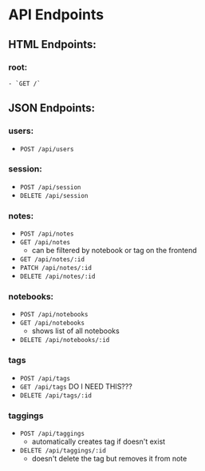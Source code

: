 # API Endpoints

## HTML Endpoints:

### root:
	- `GET /`

## JSON Endpoints:

### users:

- `POST /api/users`

### session:

- `POST /api/session`
- `DELETE /api/session`

### notes:

- `POST /api/notes`
- `GET /api/notes`
	+ can be filtered by notebook or tag on the frontend
- `GET /api/notes/:id`
- `PATCH /api/notes/:id`
- `DELETE /api/notes/:id`

### notebooks:

- `POST /api/notebooks`
- `GET /api/notebooks`
	+ shows list of all notebooks
- `DELETE /api/notebooks/:id`

### tags

- `POST /api/tags`
- `GET /api/tags` DO I NEED THIS???
- `DELETE /api/tags/:id`

### taggings

- `POST /api/taggings`
	+ automatically creates tag if doesn't exist
- `DELETE /api/taggings/:id`
	+ doesn't delete the tag but removes it from note
